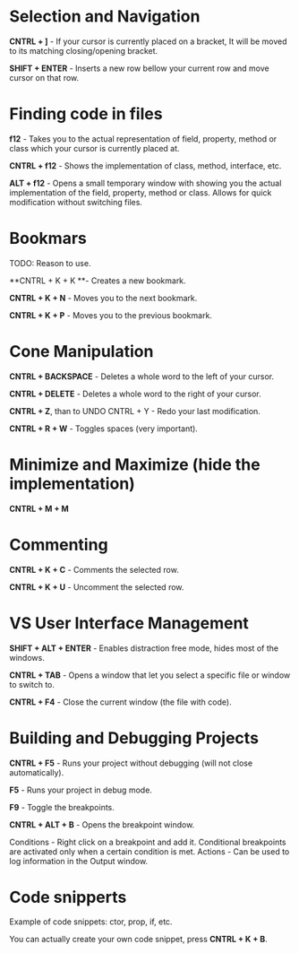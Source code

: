 # Selection and Navigation
**CNTRL + ]** - If your cursor is currently placed on a bracket, It will be moved to its matching
closing/opening bracket.

**SHIFT + ENTER** - Inserts a new row bellow your current row and move cursor on that row.

# Finding code in files
**f12** - Takes you to the actual representation of field, property, method or class which your cursor is currently placed at.

**CNTRL + f12** - Shows the implementation of class, method, interface, etc.

**ALT + f12** - Opens a small temporary window with showing you the actual implementation of the field, property, method
or class. Allows for quick modification without switching files.

# Bookmars
TODO: Reason to use.

**CNTRL + K + K **- Creates a new bookmark.

**CNTRL + K + N** - Moves you to the next bookmark.

**CNTRL + K + P** - Moves you to the previous bookmark.

# Cone Manipulation
**CNTRL + BACKSPACE** - Deletes a whole word to the left of your cursor.

**CNTRL + DELETE** - Deletes a whole word to the right of your cursor.

**CNTRL + Z**, than to UNDO CNTRL + Y - Redo your last modification.

**CNTRL + R + W** - Toggles spaces (very important).
# Minimize and Maximize (hide the implementation)
**CNTRL + M + M**

# Commenting
**CNTRL + K + C** - Comments the selected row.

**CNTRL + K + U** - Uncomment the selected row.

# VS User Interface Management
**SHIFT + ALT + ENTER** - Enables distraction free mode, hides most of the windows.

**CNTRL + TAB** - Opens a window that let you select a specific file or window to switch to.

**CNTRL + F4** - Close the current window (the file with code).

# Building and Debugging Projects
**CNTRL + F5** - Runs your project without debugging (will not close automatically).

**F5** - Runs your project in debug mode.

**F9** - Toggle the breakpoints.

**CNTRL + ALT + B** - Opens the breakpoint window.

Conditions - Right click on a breakpoint and add it. Conditional breakpoints are activated only when 
a certain condition is met.
Actions - Can be used to log information in the Output window.

# Code snipperts
Example of code snippets: ctor, prop, if, etc.

You can actually create your own code snippet, press **CNTRL + K + B**.
